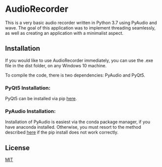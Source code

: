 # AudioRecorder
This is a very basic audio recorder written in Python 3.7 using PyAudio and wave. The goal of this application was to implement threading seamlessly, as well as creating an application with a minimalist aspect.
## Installation
If you would like to use AudioRecorder immediately, you can use the .exe file in the dist folder, on any Windows 10 machine.

To compile the code, there is two dependencies: PyAudio and PyQt5.
### PyQt5 Installation:
PyQt5 can be installed via pip [here](https://pypi.org/project/PyQt5/).
### PyAudio Installation:
Installation of PyAudio is easiest via the conda package manager, if you have anaconda installed. Otherwise, you must resort to the method described [here](https://stackoverflow.com/questions/52283840/i-cant-install-pyaudio-on-windows-how-to-solve-error-microsoft-visual-c-14) if the pip install does not work correctly.

## License
[MIT](https://choosealicense.com/licenses/mit/)
